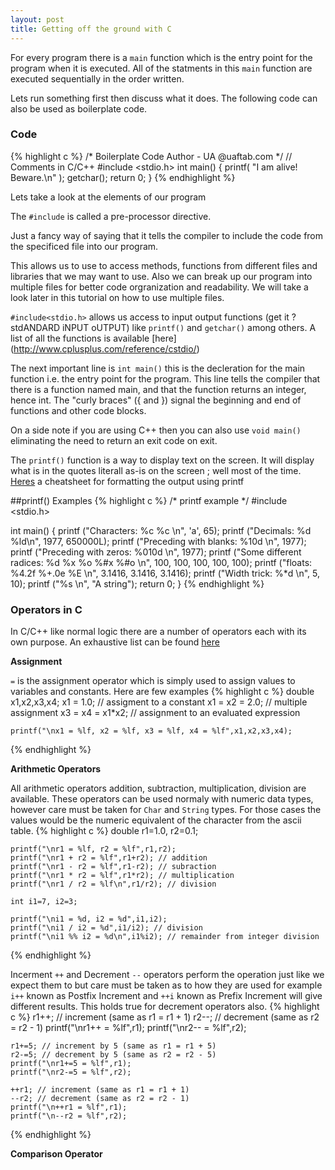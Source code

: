 ```yaml
---
layout: post
title: Getting off the ground with C
---
```


For every program there is a `main` function which is the entry point for the program when it is executed. All of the statments in this `main` function are executed sequentially in the order written.

Lets run something first then discuss what it does. The following code can also be used as boilerplate code. 

### Code
{% highlight c %}
/* 
   Boilerplate Code
   Author - UA @uaftab.com
*/
// Comments in C/C++
#include <stdio.h>
int main()
{
    printf( "I am alive!  Beware.\n" );
    getchar();
    return 0;
}
{% endhighlight %}

Lets take a look at the elements of our program

The `#include` is called a pre-processor directive. 

Just a fancy way of saying that it tells the compiler to include the code from the specificed file into our program. 

This allows us to use to access methods, functions from different files and libraries that we may want to use. Also we can break up our program into multiple files for better code orgranization and readability. We will take a look later in this tutorial on how to use multiple files. 

`#include<stdio.h>` allows us access to input output functions (get it ? stdANDARD iNPUT oUTPUT) like `printf()` and `getchar()` among others. A list of all the functions is available [here] (http://www.cplusplus.com/reference/cstdio/) 

The next important line is `int main()` this is the decleration for the main function i.e. the entry point for the program. This line tells the compiler that there is a function named main, and that the function returns an integer, hence int. The "curly braces" ({ and }) signal the beginning and end of functions and other code blocks. 

On a side note if you are using C++ then you can also use `void main()` eliminating the need to return an exit code on exit. 

The `printf()` function is a way to display text on the screen. It will display what is in the quotes literall as-is on the screen ; well most of the time. [Heres](http://www.cplusplus.com/reference/cstdio/printf/) a cheatsheet for formatting the output using printf


##printf() Examples
{% highlight c %}
/* printf example */
#include <stdio.h>

int main()
{
   printf ("Characters: %c %c \n", 'a', 65);
   printf ("Decimals: %d %ld\n", 1977, 650000L);
   printf ("Preceding with blanks: %10d \n", 1977);
   printf ("Preceding with zeros: %010d \n", 1977);
   printf ("Some different radices: %d %x %o %#x %#o \n", 100, 100, 100, 100, 100);
   printf ("floats: %4.2f %+.0e %E \n", 3.1416, 3.1416, 3.1416);
   printf ("Width trick: %*d \n", 5, 10);
   printf ("%s \n", "A string");
   return 0;
}
{% endhighlight %}

### Operators in C

In C/C++ like normal logic there are a number of operators each with its own purpose. An exhaustive list can be found [here](http://en.wikipedia.org/wiki/Operators_in_C_and_C%2B%2B)

**Assignment**

`=` is the assignment operator which is simply used to assign values to variables and constants. Here are few examples
{% highlight c %}
   double x1,x2,x3,x4;
	x1 = 1.0; // assigment to a constant
	x1 = x2 = 2.0; // multiple assignment
	x3 = x4 = x1*x2; // assignment to an evaluated expression
	
	printf("\nx1 = %lf, x2 = %lf, x3 = %lf, x4 = %lf",x1,x2,x3,x4);
{% endhighlight %}

**Arithmetic Operators**

All arithmetic operators addition, subtraction, multiplication, division are available. These operators can be used normaly with numeric data types, however care must be taken for `Char` and `String` types. For those cases the values would be the numeric equivalent of the character from the ascii table. 
{% highlight c %}
	double r1=1.0, r2=0.1;

	printf("\nr1 = %lf, r2 = %lf",r1,r2);
	printf("\nr1 + r2 = %lf",r1+r2); // addition
	printf("\nr1 - r2 = %lf",r1-r2); // subraction
	printf("\nr1 * r2 = %lf",r1*r2); // multiplication
	printf("\nr1 / r2 = %lf\n",r1/r2); // division

	int i1=7, i2=3;

	printf("\ni1 = %d, i2 = %d",i1,i2);
	printf("\ni1 / i2 = %d",i1/i2); // division
	printf("\ni1 %% i2 = %d\n",i1%i2); // remainder from integer division
{% endhighlight %}


Incerment `++` and Decrement `--` operators perform the operation just like we expect them to but care must be taken as to how they are used for example `i++` known as Postfix Increment and `++i` known as Prefix Increment will give different results. This holds true for decrement operators also. 
{% highlight c %}
	r1++; // increment (same as r1 = r1 + 1)
	r2--; // decrement (same as r2 = r2 - 1)
	printf("\nr1++ = %lf",r1);
	printf("\nr2-- = %lf",r2);
	
	r1+=5; // increment by 5 (same as r1 = r1 + 5)
	r2-=5; // decrement by 5 (same as r2 = r2 - 5)
	printf("\nr1+=5 = %lf",r1);
	printf("\nr2-=5 = %lf",r2);
	
	++r1; // increment (same as r1 = r1 + 1)
	--r2; // decrement (same as r2 = r2 - 1)
	printf("\n++r1 = %lf",r1);
	printf("\n--r2 = %lf",r2);
{% endhighlight %}

**Comparison Operator**



